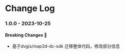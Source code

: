 # Change Log

### 1.0.0 - 2023-10-25

#### Breaking Changes 📣

- 基于dvgis/map3d-dc-sdk 迁移整体代码，修改部分信息
